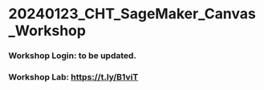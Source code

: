 # 20240123_CHT_SageMaker_Canvas_Workshop

### Workshop Login: to be updated.

### Workshop Lab: https://t.ly/B1viT

